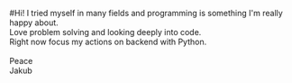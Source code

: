 #Hi!
I tried myself in many fields and programming is something I'm really happy about.\
Love problem solving and looking deeply into code.\
Right now focus my actions on backend with Python.\
\
Peace\
Jakub
